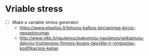 # Vriable stress
- [ ] Make a variable stress generator
  - https://www.etaplius.lt/lietuviu-kalbos-kirciavimas-kircio-nepastovumas
  - http://www.vlkk.lt/naujienos/pakomisiu-naujienos/veikiamuju-dalyviu-trumposios-formos-bugos-taisykle-ir-vingiuotas-kodifikacijos-kelias

